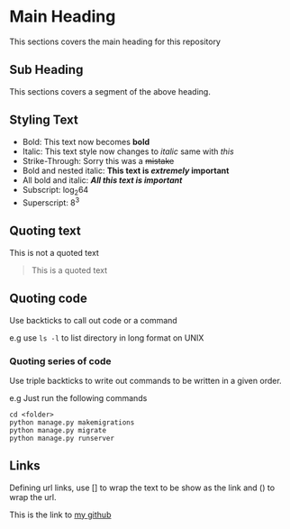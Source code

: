 # Main Heading
This sections covers the main heading for this repository
## Sub Heading
This sections covers a segment of the above heading.

## Styling Text
* Bold: This text now becomes **bold**
* Italic: This text style now changes to _italic_ same with *this*
* Strike-Through: Sorry this was a ~~mistake~~
* Bold and nested italic: **This text is _extremely_ important**
* All bold and italic: ***All this text is important***
* Subscript: log<sub>2</sub>64
* Superscript: 8<sup>3</sup>

## Quoting text
This is not a quoted text
> This is a quoted text

## Quoting code
Use backticks to call out code or a command

e.g
use `ls -l` to list directory in long format on UNIX

### Quoting series of code
Use triple backticks to write out commands to be written in a given order.

e.g
Just run the following commands
```
cd <folder>
python manage.py makemigrations
python manage.py migrate
python manage.py runserver
```

## Links
Defining url links, use [] to wrap the text to be show as the link and () to wrap the url.

This is the link to [my github](https://github.com/codewitgabi)

